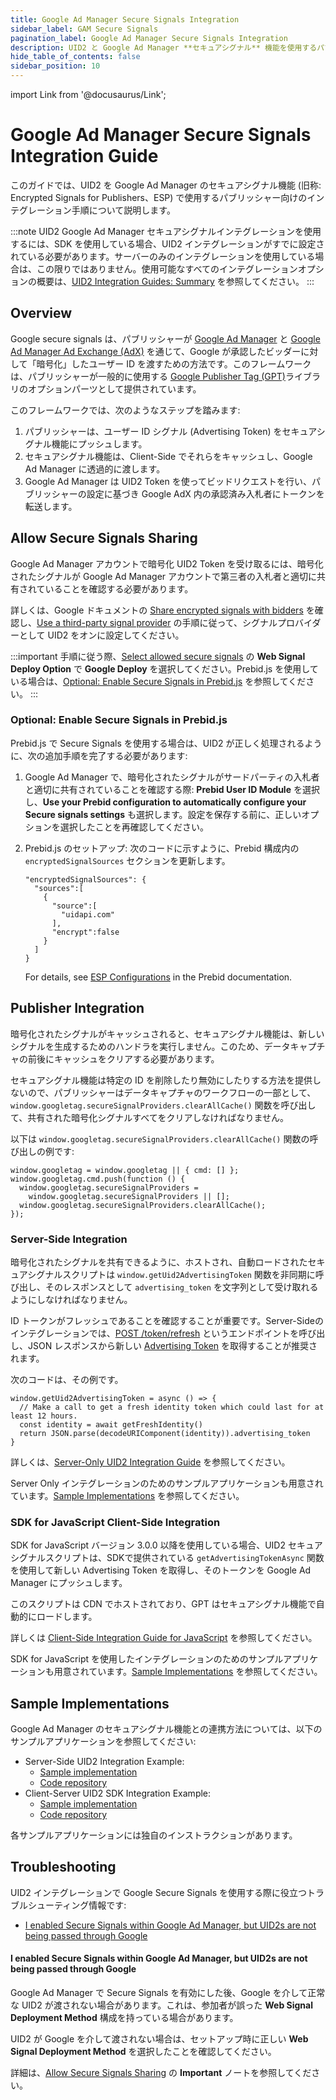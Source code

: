 ```yaml
---
title: Google Ad Manager Secure Signals Integration
sidebar_label: GAM Secure Signals
pagination_label: Google Ad Manager Secure Signals Integration
description: UID2 と Google Ad Manager **セキュアシグナル** 機能を使用するパブリッシャー向けのインテグレーション手順。
hide_table_of_contents: false
sidebar_position: 10
---
```


import Link from '@docusaurus/Link';

# Google Ad Manager Secure Signals Integration Guide

このガイドでは、UID2 を Google Ad Manager のセキュアシグナル機能 (旧称: Encrypted Signals for Publishers、ESP) で使用するパブリッシャー向けのインテグレーション手順について説明します。

:::note
UID2 Google Ad Manager セキュアシグナルインテグレーションを使用するには、SDK を使用している場合、UID2 インテグレーションがすでに設定されている必要があります。サーバーのみのインテグレーションを使用している場合は、この限りではありません。使用可能なすべてのインテグレーションオプションの概要は、[UID2 Integration Guides: Summary](summary-guides.md) を参照してください。
:::

## Overview

Google secure signals は、パブリッシャーが [Google Ad Manager](https://admanager.google.com/home/) と [Google Ad Manager Ad Exchange (AdX)](https://support.google.com/admanager/answer/6321605?hl=ja) を通じて、Google が承認したビッダーに対して「暗号化」したユーザー ID を渡すための方法です。このフレームワークは、パブリッシャーが一般的に使用する [Google Publisher Tag (GPT)](https://developers.google.com/publisher-tag/guides/get-started)ライブラリのオプションパーツとして提供されています。

このフレームワークでは、次のようなステップを踏みます:

1. パブリッシャーは、ユーザー ID シグナル (Advertising Token) をセキュアシグナル機能にプッシュします。
2. セキュアシグナル機能は、Client-Side でそれらをキャッシュし、Google Ad Manager に透過的に渡します。
3. Google Ad Manager は UID2 Token を使ってビッドリクエストを行い、パブリッシャーの設定に基づき Google AdX 内の承認済み入札者にトークンを転送します。

## Allow Secure Signals Sharing

Google Ad Manager アカウントで暗号化 UID2 Token を受け取るには、暗号化されたシグナルが Google Ad Manager アカウントで第三者の入札者と適切に共有されていることを確認する必要があります。

詳しくは、Google ドキュメントの [Share encrypted signals with bidders](https://support.google.com/admanager/answer/10488752) を確認し、[Use a third-party signal provider](https://developers.google.com/interactive-media-ads/docs/sdks/html5/client-side/securesignals) の手順に従って、シグナルプロバイダーとして UID2 をオンに設定してください。

:::important
手順に従う際、[Select allowed secure signals](https://support.google.com/admanager/answer/10488752#select-signals) の **Web Signal Deploy Option** で **Google Deploy** を選択してください。Prebid.js を使用している場合は、[Optional: Enable Secure Signals in Prebid.js](#optional-enable-secure-signals-in-prebidjs) を参照してください。
:::

### Optional: Enable Secure Signals in Prebid.js

Prebid.js で Secure Signals を使用する場合は、UID2 が正しく処理されるように、次の追加手順を完了する必要があります:

1. Google Ad Manager で、暗号化されたシグナルがサードパーティの入札者と適切に共有されていることを確認する際: **Prebid User ID Module** を選択し、**Use your Prebid configuration to automatically configure your Secure signals settings** も選択します。設定を保存する前に、正しいオプションを選択したことを再確認してください。

1. Prebid.js のセットアップ: 次のコードに示すように、Prebid 構成内の `encryptedSignalSources` セクションを更新します。

   ```
   "encryptedSignalSources": {
     "sources":[
       {
         "source":[
           "uidapi.com"
         ],
         "encrypt":false
       }
     ]
   }
   ```

   For details, see [ESP Configurations](https://docs.prebid.org/dev-docs/modules/userId.html#esp-configurations) in the Prebid documentation.

## Publisher Integration

暗号化されたシグナルがキャッシュされると、セキュアシグナル機能は、新しいシグナルを生成するためのハンドラを実行しません。このため、データキャプチャの前後にキャッシュをクリアする必要があります。

セキュアシグナル機能は特定の ID を削除したり無効にしたりする方法を提供しないので、パブリッシャーはデータキャプチャのワークフローの一部として、`window.googletag.secureSignalProviders.clearAllCache()` 関数を呼び出して、共有された暗号化シグナルすべてをクリアしなければなりません。

以下は `window.googletag.secureSignalProviders.clearAllCache()` 関数の呼び出しの例です:

```
window.googletag = window.googletag || { cmd: [] };
window.googletag.cmd.push(function () {
  window.googletag.secureSignalProviders =
    window.googletag.secureSignalProviders || [];
  window.googletag.secureSignalProviders.clearAllCache();
});
```

### Server-Side Integration

暗号化されたシグナルを共有できるように、ホストされ、自動ロードされたセキュアシグナルスクリプトは `window.getUid2AdvertisingToken` 関数を非同期に呼び出し、そのレスポンスとして `advertising_token` を文字列として受け取れるようにしなければなりません。

ID トークンがフレッシュであることを確認することが重要です。Server-Sideのインテグレーションでは、[POST&nbsp;/token/refresh](../endpoints/post-token-refresh.md) というエンドポイントを呼び出し、JSON レスポンスから新しい [Advertising Token](../endpoints/post-token-refresh.md#decrypted-json-response-format) を取得することが推奨されます。

次のコードは、その例です。

```
window.getUid2AdvertisingToken = async () => {
  // Make a call to get a fresh identity token which could last for at least 12 hours.
  const identity = await getFreshIdentity()
  return JSON.parse(decodeURIComponent(identity)).advertising_token
}
```

詳しくは、[Server-Only UID2 Integration Guide](integration-publisher-server-side.md) を参照してください。

Server Only インテグレーションのためのサンプルアプリケーションも用意されています。[Sample Implementations](#sample-implementations) を参照してください。

### SDK for JavaScript Client-Side Integration

SDK for JavaScript バージョン 3.0.0 以降を使用している場合、UID2 セキュアシグナルスクリプトは、SDKで提供されている `getAdvertisingTokenAsync` 関数を使用して新しい Advertising Token を取得し、そのトークンを Google Ad Manager にプッシュします。

このスクリプトは CDN でホストされており、GPT はセキュアシグナル機能で自動的にロードします。

詳しくは [Client-Side Integration Guide for JavaScript](integration-javascript-client-side.md) を参照してください。

SDK for JavaScript を使用したインテグレーションのためのサンプルアプリケーションも用意されています。[Sample Implementations](#sample-implementations) を参照してください。

## Sample Implementations

Google Ad Manager のセキュアシグナル機能との連携方法については、以下のサンプルアプリケーションを参照してください:

- Server-Side UID2 Integration Example:
  - [Sample implementation](https://secure-signals-srvonly-integ.uidapi.com/)
  - [Code repository](https://github.com/IABTechLab/uid2-web-integrations/tree/main/examples/google-secure-signals-integration/server_only)
- Client-Server UID2 SDK Integration Example:
  - [Sample implementation](https://secure-signals-jssdk-integ.uidapi.com/)
  - [Code repository](https://github.com/IABTechLab/uid2-web-integrations/tree/main/examples/google-secure-signals-integration/with_sdk_v3)

各サンプルアプリケーションには独自のインストラクションがあります。

## Troubleshooting

UID2 インテグレーションで Google Secure Signals を使用する際に役立つトラブルシューティング情報です:

- [I enabled Secure Signals within Google Ad Manager, but UID2s are not being passed through Google](#i-enabled-secure-signals-within-google-ad-manager-but-uid2s-are-not-being-passed-through-google)

#### I enabled Secure Signals within Google Ad Manager, but UID2s are not being passed through Google

Google Ad Manager で Secure Signals を有効にした後、Google を介して正常な UID2 が渡されない場合があります。これは、参加者が誤った **Web Signal Deployment Method** 構成を持っている場合があります。

UID2 が Google を介して渡されない場合は、セットアップ時に正しい **Web Signal Deployment Method** を選択したことを確認してください。

詳細は、[Allow Secure Signals Sharing](#allow-secure-signals-sharing) の **Important** ノートを参照してください。
